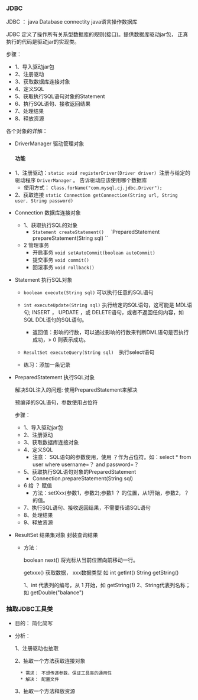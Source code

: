 ### JDBC 

JDBC ： java Database connectity java语言操作数据库

JDBC 定义了操作所有关系型数据库的规则(接口)。提供数据库驱动jar包，
正真执行的代码是驱动jar的实现类。

步骤： 
* 1、导入驱动jar包
* 2、注册驱动
* 3、获取数据库连接对象
* 4、定义SQL
* 5、获取执行SQL语句对象的Statement
* 6、执行SQL语句、接收返回结果
* 7、处理结果
* 8、释放资源

各个对象的详解：
- DriverManager 驱动管理对象
  ####  功能
  
* 1、注册驱动：`static void registerDriver(Driver driver) `注册与给定的驱动程序 `DriverManager` 。  告诉驱动应该使用哪个数据库
    * 使用方式： `Class.forName("com.mysql.cj.jdbc.Driver");`
* 2、获取连接
`static Connection getConnection(String url, String user, String password)  `

- Connection 数据库连接对象
    - 1、获取执行SQL的对象
        - `Statement createStatement()  `
        `PreparedStatement prepareStatement(String sql) `` 
    - 2 管理事务
        - 开启事务 `void setAutoCommit(boolean autoCommit)  `
        - 提交事务 `void commit()  `
        - 回滚事务 `void rollback()  `
- Statement 执行SQL对象
    - `boolean execute(String sql)`   可以执行任意的SQL语句
    - `int executeUpdate(String sql)`  执行给定的SQL语句，这可能是 MDL语句; INSERT ， UPDATE ，或 DELETE语句，或者不返回任何内容，如SQL DDL语句的SQL语句。 
        - 返回值：影响的行数，可以通过影响的行数来判断DML语句是否执行成功，> 0 则表示成功。
    - `ResultSet executeQuery(String sql)  `执行select语句
    
    - 练习：添加一条记录
    
- PreparedStatement 执行SQL对象

    解决SQL注入的问题: 使用PreparedStatement来解决
    
    预编译的SQL语句，参数使用占位符
    
    步骤： 
    * 1、导入驱动jar包
    * 2、注册驱动
    * 3、获取数据库连接对象
    * 4、定义SQL
        - 注意： SQL语句的参数使用，使用 ？作为占位符。如：select * from user where username=？ and password=？
    * 5、获取执行SQL语句对象的PreparedStatement
        - Connection.prepareStatement(String sql) 
    * 6  给 ？ 赋值
        - 方法：setXxx(参数1，参数2);参数1 ？ 的位置，从1开始，参数2，？的值。
    * 7、执行SQL语句、接收返回结果，不需要传递SQL语句
    * 8、处理结果
    * 9、释放资源
    
- ResultSet 结果集对象 封装查询结果

    - 方法： 
    
         boolean next() 将光标从当前位置向前移动一行。 
          
         getxxx() 获取数据， xxx数据类型 如 int getInt() String getString()
         
         1、int 代表列的编号，从 1 开始，如 getString(1)
         2、String代表列名称；如 getDouble("balance")
         
### 抽取JDBC工具类

* 目的： 简化简写
* 分析： 

    1、注册驱动也抽取
    
    2、抽取一个方法获取连接对象
    
        * 需求： 不想传递参数，保证工具类的通用性
        * 解决： 配置文件
        
        
    3、抽取一个方法释放资源